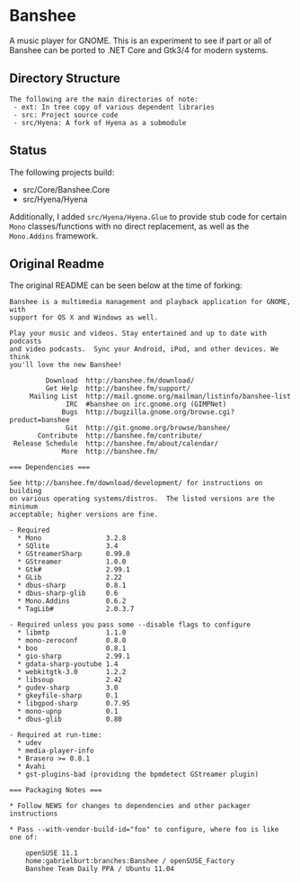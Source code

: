 # Banshee
A music player for GNOME. This is an experiment to see if part or all of
Banshee can be ported to .NET Core and Gtk3/4 for modern systems.

## Directory Structure
```
The following are the main directories of note:
 - ext: In tree copy of various dependent libraries
 - src: Project source code
 - src/Hyena: A fork of Hyena as a submodule
```

## Status
The following projects build:
 - src/Core/Banshee.Core
 - src/Hyena/Hyena

Additionally, I added `src/Hyena/Hyena.Glue` to provide stub code for
certain `Mono` classes/functions with no direct replacement, as well as
the `Mono.Addins` framework.

## Original Readme
The original README can be seen below at the time of forking:

```
Banshee is a multimedia management and playback application for GNOME, with
support for OS X and Windows as well.

Play your music and videos. Stay entertained and up to date with podcasts
and video podcasts.  Sync your Android, iPod, and other devices. We think
you'll love the new Banshee!

         Download  http://banshee.fm/download/
         Get Help  http://banshee.fm/support/
     Mailing List  http://mail.gnome.org/mailman/listinfo/banshee-list
              IRC  #banshee on irc.gnome.org (GIMPNet)
             Bugs  http://bugzilla.gnome.org/browse.cgi?product=banshee
              Git  http://git.gnome.org/browse/banshee/
       Contribute  http://banshee.fm/contribute/
 Release Schedule  http://banshee.fm/about/calendar/
             More  http://banshee.fm/
 
=== Dependencies ===

See http://banshee.fm/download/development/ for instructions on building
on various operating systems/distros.  The listed versions are the minimum
acceptable; higher versions are fine.

- Required
  * Mono                3.2.8
  * SQlite              3.4
  * GStreamerSharp      0.99.0
  * GStreamer           1.0.0
  * Gtk#                2.99.1
  * GLib                2.22
  * dbus-sharp          0.8.1
  * dbus-sharp-glib     0.6
  * Mono.Addins         0.6.2
  * TagLib#             2.0.3.7

- Required unless you pass some --disable flags to configure
  * libmtp              1.1.0
  * mono-zeroconf       0.8.0
  * boo                 0.8.1
  * gio-sharp           2.99.1
  * gdata-sharp-youtube 1.4
  * webkitgtk-3.0       1.2.2
  * libsoup             2.42
  * gudev-sharp         3.0
  * gkeyfile-sharp      0.1
  * libgpod-sharp       0.7.95
  * mono-upnp           0.1
  * dbus-glib           0.80

- Required at run-time:
  * udev
  * media-player-info
  * Brasero >= 0.8.1
  * Avahi
  * gst-plugins-bad (providing the bpmdetect GStreamer plugin)

=== Packaging Notes ===

* Follow NEWS for changes to dependencies and other packager instructions

* Pass --with-vendor-build-id="foo" to configure, where foo is like one of:

    openSUSE 11.1
    home:gabrielburt:branches:Banshee / openSUSE_Factory
    Banshee Team Daily PPA / Ubuntu 11.04
```